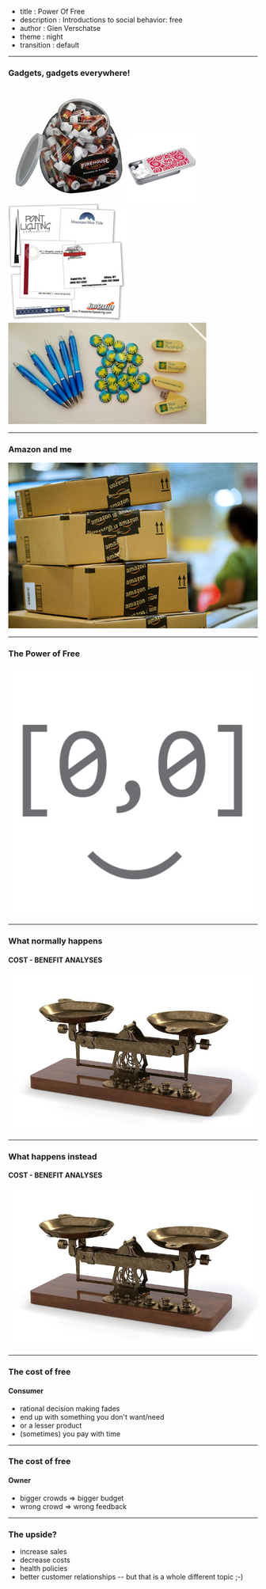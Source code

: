 - title : Power Of Free
- description : Introductions to social behavior: free
- author : Gien Verschatse
- theme : night
- transition : default

***

### Gadgets, gadgets everywhere!

![lipbalm](images/gadget-1.jpg)
![mints](images/gadget-2.jpg)
![Post-its](images/gadget-5.jpg)
![pens](images/gadget-4.jpg)

***

### Amazon and me

![AmazonShipping](images/amazon.jpg)

***

### The Power of Free

![Null](images/null.png)

***

### What normally happens
#### COST - BENEFIT ANALYSES

![Scale](images/scale.jpg)

***

### What happens instead
#### COST - BENEFIT ANALYSES

![WrongScale](images/scale.jpg)

***

### The cost of free

#### Consumer
* rational decision making fades
* end up with something you don't want/need
* or a lesser product
* (sometimes) you pay with time

---

### The cost of free

#### Owner
* bigger crowds => bigger budget
* wrong crowd => wrong feedback

***

### The upside?

* increase sales
* decrease costs
* health policies
* better customer relationships -- but that is a whole different topic ;-)